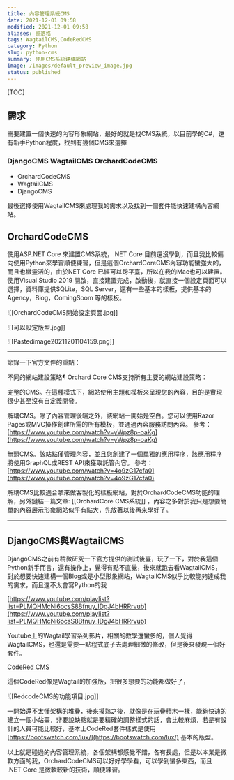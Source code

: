 ```yaml
---
title: 內容管理系統CMS
date: 2021-12-01 09:58
modified: 2021-12-01 09:58
aliases: 部落格 
tags: WagtailCMS,CodeRedCMS
category: Python
slug: python-cms
summary: 使用CMS系統建構網站
image: /images/default_preview_image.jpg
status: published
---
```


[TOC]

## 需求

需要建置一個快速的內容形象網站，最好的就是找CMS系統，以目前學的C#，還有新手Python程度，找到有幾個CMS來選擇

### DjangoCMS WagtailCMS  OrchardCodeCMS



- OrchardCodeCMS
- WagtailCMS
-  DjangoCMS

最後選擇使用WagtailCMS來處理我的需求以及找到一個套件能快速建構內容網站。


## OrchardCodeCMS

使用ASP.NET Core 來建置CMS系統，.NET Core 目前還沒學到，而且我比較偏向使用Python來學習順便練習，但是這個OrchardCoreCMS內容功能蠻強大的，而且也蠻靈活的，由於NET Core 已經可以跨平臺，所以在我的Mac也可以建置。使用Visual Studio 2019 開啟，直接建置完成，啟動後，就直接一個設定頁面可以選擇，資料庫提供SQLite，SQL Server，還有一些基本的樣板，提供基本的Agency，Blog，ComingSoom 等的樣板。

![[OrchardCodeCMS開始設定頁面.jpg]]

![[可以設定版型.jpg]]

![[Pastedimage20211201104159.png]]

---


節錄一下官方文件的重點：

不同的網站建設策略¶
Orchard Core CMS支持所有主要的網站建設策略：

完整的CMS。在這種模式下，網站使用主題和模板來呈現您的內容，目的是實現很少甚至沒有自定義開發。

解耦CMS。除了內容管理後端之外，該網站一開始是空白。您可以使用Razor Pages或MVC操作創建所需的所有模板，並通過內容服務訪問內容。
參考：[https://www.youtube.com/watch?v=yWpz8p-oaKg](https://www.youtube.com/watch?v=yWpz8p-oaKg)

無頭CMS。該站點僅管理內容，並且您創建了一個單獨的應用程序，該應用程序將使用GraphQL或REST API來獲取託管內容。
參考：[https://www.youtube.com/watch?v=4o9zG17cfa0](https://www.youtube.com/watch?v=4o9zG17cfa0)

解耦CMS比較適合拿來做客製化的樣板網站，對於OrchardCodeCMS功能的理解，另外鏈結一篇文章: [[OrchardCore CMS系統]] ，內容之多對於我只是想要簡單的內容展示形象網站似乎有點大，先放著以後再來學好了。

---

## DjangoCMS與WagtailCMS

DjangoCMS之前有稍微研究一下官方提供的測試後臺，玩了一下，對於我這個Python新手而言，還有操作上，覺得有點不直覺，後來就跑去看WagtailCMS，對於想要快速建構一個Blog或是小型形象網站，WagtailCMS似乎比較能夠達成我的需求，而且還不太會寫Python的我

[https://www.youtube.com/playlist?list=PLMQHMcNi6ocsS8Bfnuy_IDgJ4bHRRrvub](https://www.youtube.com/playlist?list=PLMQHMcNi6ocsS8Bfnuy_IDgJ4bHRRrvub)

Youtube上的Wagtail學習系列影片，相關的教學還蠻多的，個人覺得WagtailCMS，也還是需要一點程式底子去處理細微的修改，但是後來發現一個好套件。

[CodeRed CMS](https://github.com/coderedcorp/coderedcms)

這個CodeRed像是Wagtail的加強版，把很多想要的功能都做好了，

![[RedcodeCMS的功能項目.jpg]]

一開始還不太懂架構的堆疊，後來摸熟之後，就像是在玩疊積木一樣，能夠快速的建立一個小站臺，非要說缺點就是要精確的調整樣式的話，會比較麻煩，若是有設計的人員可能比較好，基本上CodeRed套件樣式是使用 [https://bootswatch.com/lux/](https://bootswatch.com/lux/) 基本的版型。

以上就是碰過的內容管理系統，各個架構都感覺不錯，各有長處，但是以本業是微軟方面的我，OrchardCodeCMS可以好好學學看，可以學到蠻多東西，而且 .NET Core 是微軟較新的技術，順便練習。